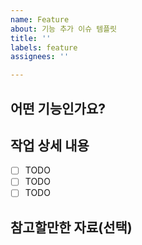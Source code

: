 ```yaml
---
name: Feature
about: 기능 추가 이슈 템플릿
title: ''
labels: feature
assignees: ''

---
```


## 어떤 기능인가요?

<!-- 추가하려는 기능에 대해 간결하게 설명해주세요. -->

## 작업 상세 내용

- [ ] TODO
- [ ] TODO
- [ ] TODO

## 참고할만한 자료(선택)
